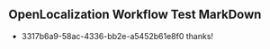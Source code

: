 ## OpenLocalization Workflow Test MarkDown
* 3317b6a9-58ac-4336-bb2e-a5452b61e8f0 
thanks!<!--HONumber=Feb16_HO4-->
